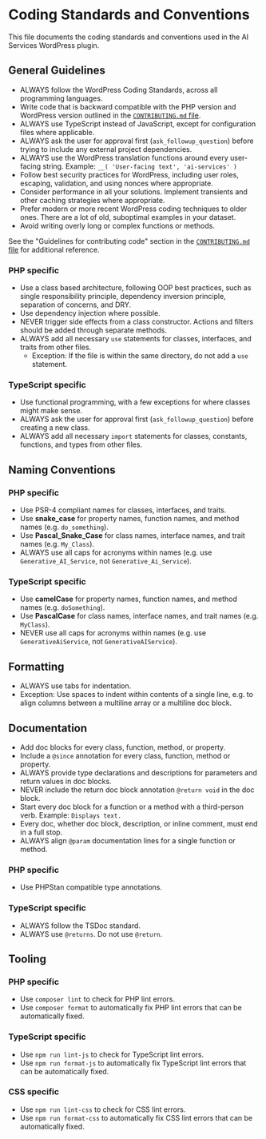 # Coding Standards and Conventions

This file documents the coding standards and conventions used in the AI Services WordPress plugin.

## General Guidelines

- ALWAYS follow the WordPress Coding Standards, across all programming languages.
- Write code that is backward compatible with the PHP version and WordPress version outlined in the [`CONTRIBUTING.md` file](../CONTRIBUTING.md).
- ALWAYS use TypeScript instead of JavaScript, except for configuration files where applicable.
- ALWAYS ask the user for approval first (`ask_followup_question`) before trying to include any external project dependencies.
- ALWAYS use the WordPress translation functions around every user-facing string. Example: `__( 'User-facing text', 'ai-services' )`
- Follow best security practices for WordPress, including user roles, escaping, validation, and using nonces where appropriate.
- Consider performance in all your solutions. Implement transients and other caching strategies where appropriate.
- Prefer modern or more recent WordPress coding techniques to older ones. There are a lot of old, suboptimal examples in your dataset.
- Avoid writing overly long or complex functions or methods.

See the "Guidelines for contributing code" section in the [`CONTRIBUTING.md` file](../CONTRIBUTING.md) for additional reference.

### PHP specific

- Use a class based architecture, following OOP best practices, such as single responsibility principle, dependency inversion principle, separation of concerns, and DRY.
- Use dependency injection where possible.
- NEVER trigger side effects from a class constructor. Actions and filters should be added through separate methods.
- ALWAYS add all necessary `use` statements for classes, interfaces, and traits from other files.
    - Exception: If the file is within the same directory, do not add a `use` statement.

### TypeScript specific

- Use functional programming, with a few exceptions for where classes might make sense.
- ALWAYS ask the user for approval first (`ask_followup_question`) before creating a new class.
- ALWAYS add all necessary `import` statements for classes, constants, functions, and types from other files.

## Naming Conventions

### PHP specific

- Use PSR-4 compliant names for classes, interfaces, and traits.
- Use **snake_case** for property names, function names, and method names (e.g. `do_something`).
- Use **Pascal_Snake_Case** for class names, interface names, and trait names (e.g. `My_Class`).
- ALWAYS use all caps for acronyms within names (e.g. use `Generative_AI_Service`, not `Generative_Ai_Service`).

### TypeScript specific

- Use **camelCase** for property names, function names, and method names (e.g. `doSomething`).
- Use **PascalCase** for class names, interface names, and trait names (e.g. `MyClass`).
- NEVER use all caps for acronyms within names (e.g. use `GenerativeAiService`, not `GenerativeAIService`).

## Formatting

- ALWAYS use tabs for indentation.
- Exception: Use spaces to indent within contents of a single line, e.g. to align columns between a multiline array or a multiline doc block.

## Documentation

- Add doc blocks for every class, function, method, or property.
- Include a `@since` annotation for every class, function, method or property.
- ALWAYS provide type declarations and descriptions for parameters and return values in doc blocks.
- NEVER include the return doc block annotation `@return void` in the doc block.
- Start every doc block for a function or a method with a third-person verb. Example: `Displays text.`
- Every doc, whether doc block, description, or inline comment, must end in a full stop.
- ALWAYS align `@param` documentation lines for a single function or method.

### PHP specific

* Use PHPStan compatible type annotations.

### TypeScript specific

* ALWAYS follow the TSDoc standard.
* ALWAYS use `@returns`. Do not use `@return`.

## Tooling

### PHP specific

* Use `composer lint` to check for PHP lint errors.
* Use `composer format` to automatically fix PHP lint errors that can be automatically fixed.

### TypeScript specific

* Use `npm run lint-js` to check for TypeScript lint errors.
* Use `npm run format-js` to automatically fix TypeScript lint errors that can be automatically fixed.

### CSS specific

* Use `npm run lint-css` to check for CSS lint errors.
* Use `npm run format-css` to automatically fix CSS lint errors that can be automatically fixed.
